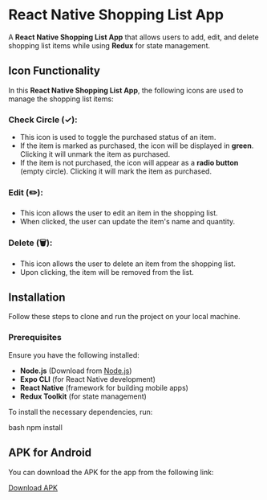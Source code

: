 # React Native Shopping List App

A **React Native Shopping List App** that allows users to add, edit, and delete shopping list items while using **Redux** for state management.
## Icon Functionality

In this **React Native Shopping List App**, the following icons are used to manage the shopping list items:

### **Check Circle (✓):**

- This icon is used to toggle the purchased status of an item.
- If the item is marked as purchased, the icon will be displayed in **green**. Clicking it will unmark the item as purchased.
- If the item is not purchased, the icon will appear as a **radio button** (empty circle). Clicking it will mark the item as purchased.

### **Edit (✏️):**

- This icon allows the user to edit an item in the shopping list.
- When clicked, the user can update the item's name and quantity.

### **Delete (🗑️):**

- This icon allows the user to delete an item from the shopping list.
- Upon clicking, the item will be removed from the list.

## Installation

Follow these steps to clone and run the project on your local machine.

### Prerequisites

Ensure you have the following installed:

- **Node.js** (Download from [Node.js](https://nodejs.org/))
- **Expo CLI** (for React Native development)
- **React Native** (framework for building mobile apps)
- **Redux Toolkit** (for state management)


To install the necessary dependencies, run:

bash
npm install

## APK for Android

You can download the APK for the app from the following link:

[Download APK](https://expo.dev/artifacts/eas/bR6EBSVNjP4HYRb6YuK3AP.apk)
